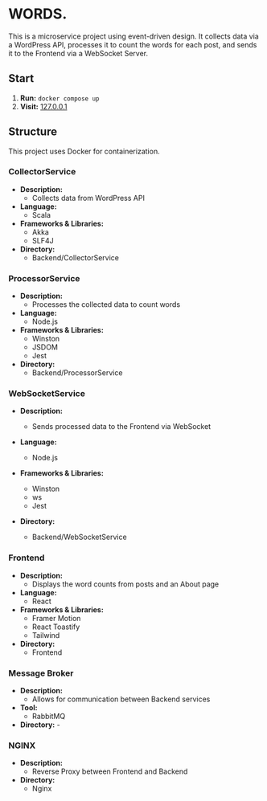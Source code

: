 # WORDS.

This is a microservice project using event-driven design. It collects data via a WordPress API, processes it to count the words for each post, and sends it to the Frontend via a WebSocket Server.

## Start

1. **Run:** `docker compose up`
2. **Visit:** [127.0.0.1](http://127.0.0.1)

## Structure

This project uses Docker for containerization.

### CollectorService

- **Description:**
  - Collects data from WordPress API
- **Language:**
  - Scala
- **Frameworks & Libraries:**
  - Akka
  - SLF4J
- **Directory:**
  - Backend/CollectorService

### ProcessorService

- **Description:**
  - Processes the collected data to count words
- **Language:**
  - Node.js
- **Frameworks & Libraries:**
  - Winston
  - JSDOM
  - Jest
- **Directory:**
  - Backend/ProcessorService

### WebSocketService

- **Description:**
  - Sends processed data to the Frontend via WebSocket
- **Language:**
  - Node.js
- **Frameworks & Libraries:**
  - Winston
  - ws
  - Jest

- **Directory:**
  - Backend/WebSocketService

### Frontend

- **Description:**
  - Displays the word counts from posts and an About page
- **Language:**
  - React
- **Frameworks & Libraries:**
  - Framer Motion
  - React Toastify
  - Tailwind
- **Directory:**
  - Frontend

### Message Broker

- **Description:**
  - Allows for communication between Backend services
- **Tool:**
  - RabbitMQ
- **Directory:** -

### NGINX

- **Description:**
  - Reverse Proxy between Frontend and Backend
- **Directory:**
  - Nginx
